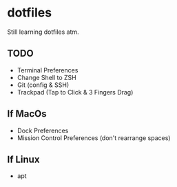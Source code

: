 # dotfiles

Still learning dotfiles atm.

## TODO
- Terminal Preferences
- Change Shell to ZSH
- Git (config & SSH)
- Trackpad (Tap to Click & 3 Fingers Drag)

## If MacOs
- Dock Preferences
- Mission Control Preferences (don't rearrange spaces)

## If Linux
- apt
